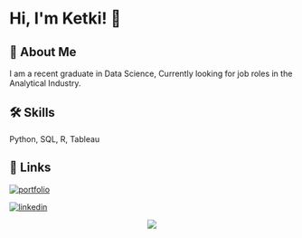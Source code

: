 # Hi, I'm Ketki! 👋


## 🚀 About Me
I am a recent graduate in Data Science, Currently looking for job roles in the Analytical Industry.


## 🛠 Skills
Python, SQL, R, Tableau

## 🔗 Links
[![portfolio](https://img.shields.io/badge/GitHub-100000?style=for-the-badge&logo=github&logoColor=white)](https://github.com/Ketkihulwan)

[![linkedin](https://img.shields.io/badge/LinkedIn-0077B5?style=for-the-badge&logo=linkedin&logoColor=white)](https://www.linkedin.com/in/ketki-hulwan-aa19351a5/)


<p align="center">
  <img src="https://github-readme-stats.vercel.app/api?username=Ketkihulwan&theme=dracula&show_icons=true&hide_border=false&count_private=false">
</p>
